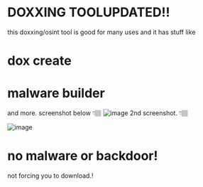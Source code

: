 # DOXXING TOOLUPDATED!!
this doxxing/osint tool is good for many uses and it has stuff like 
# dox create
# malware builder 
and more. screenshot below 👇🏽
![image](https://github.com/user-attachments/assets/9131b838-d0b0-4df5-aab5-d8c98c6f4dd4)
2nd screenshot. 👇🏽



![image](https://github.com/user-attachments/assets/0f4076d2-fc26-4d4c-b2b7-6524637ce724)


# no malware or backdoor! 
 not forcing you to download.!
